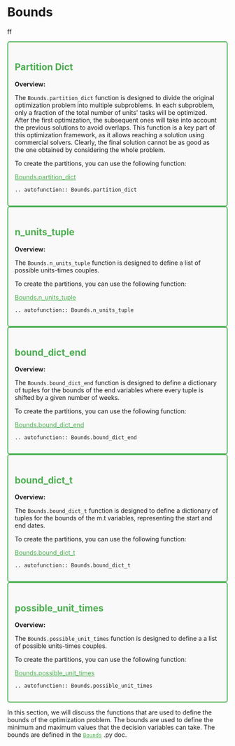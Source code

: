 # Bounds

ff



<div style="border: 2px solid #4CAF50; padding: 15px; background-color: #f9f9f9; border-radius: 5px;">
  <h2 style="color: #4CAF50;">Partition Dict</h2>
  <p><strong>Overview:</strong></p>
  <p>The <code>Bounds.partition_dict</code> function is designed to divide the original optimization problem into multiple subproblems. In each subproblem, only a fraction of the total number of units' tasks will be optimized. After the first optimization, the subsequent ones will take into account the previous solutions to avoid overlaps. 
  This function is a key part of this optimization framework, as it allows reaching a solution using commercial solvers. Clearly, the final solution cannot be as good as the one obtained by considering the whole problem.</p>
  <p>To create the partitions, you can use the following function:</p>
  <p><a href="https://github.com/fsartore/Schedule_MIL_optimization_pyomo/blob/main/Bounds.py#L6-L33" target="_blank" style="color: #4CAF50;">Bounds.partition_dict</a></p>

```{eval-rst}
.. autofunction:: Bounds.partition_dict
```
</div>

<div style="border: 2px solid #4CAF50; padding: 15px; background-color: #f9f9f9; border-radius: 5px;">
  <h2 style="color: #4CAF50;">n_units_tuple</h2>
  <p><strong>Overview:</strong></p>
  <p>The <code>Bounds.n_units_tuple</code> function is designed to define a list of possible units-times couples.</p>
  <p>To create the partitions, you can use the following function:</p>
  <p><a href="https://github.com/fsartore/Schedule_MIL_optimization_pyomo/blob/main/Bounds.py#L35-L45" target="_blank" style="color: #4CAF50;">Bounds.n_units_tuple</a></p>

```{eval-rst}
.. autofunction:: Bounds.n_units_tuple
```
</div>

<div style="border: 2px solid #4CAF50; padding: 15px; background-color: #f9f9f9; border-radius: 5px;">
  <h2 style="color: #4CAF50;">bound_dict_end</h2>
  <p><strong>Overview:</strong></p>
  <p>The <code>Bounds.bound_dict_end</code> function is designed to define a dictionary of tuples for the bounds of the end variables where every tuple is shifted by a given number of weeks.</p>
  <p>To create the partitions, you can use the following function:</p>
  <p><a href="https://github.com/fsartore/Schedule_MIL_optimization_pyomo/blob/main/Bounds.py#L47-L61" target="_blank" style="color: #4CAF50;">Bounds.bound_dict_end</a></p>

```{eval-rst}
.. autofunction:: Bounds.bound_dict_end
```
</div>

<div style="border: 2px solid #4CAF50; padding: 15px; background-color: #f9f9f9; border-radius: 5px;">
  <h2 style="color: #4CAF50;">bound_dict_t</h2>
  <p><strong>Overview:</strong></p>
  <p>The <code>Bounds.bound_dict_t</code> function is designed to define a dictionary of tuples for the bounds of the m.t variables, representing the start and end dates.</p>
  <p>To create the partitions, you can use the following function:</p>
  <p><a href="https://github.com/fsartore/Schedule_MIL_optimization_pyomo/blob/main/Bounds.py#L63-L84" target="_blank" style="color: #4CAF50;">Bounds.bound_dict_t</a></p>

```{eval-rst}
.. autofunction:: Bounds.bound_dict_t
```
</div>

<div style="border: 2px solid #4CAF50; padding: 15px; background-color: #f9f9f9; border-radius: 5px;">
  <h2 style="color: #4CAF50;">possible_unit_times</h2>
  <p><strong>Overview:</strong></p>
  <p>The <code>Bounds.possible_unit_times</code> function is designed to define a a list of possible units-times couples.</p>
  <p>To create the partitions, you can use the following function:</p>
  <p><a href="https://github.com/fsartore/Schedule_MIL_optimization_pyomo/blob/main/Bounds.py#L63-L84" target="_blank" style="color: #4CAF50;">Bounds.possible_unit_times</a></p>

```{eval-rst}
.. autofunction:: Bounds.possible_unit_times
```
</div>

In this section, we will discuss the functions that are used to define the bounds of the optimization problem. The bounds are used to define the minimum and maximum values that the decision variables can take. The bounds are defined in the <a href="https://github.com/fsartore/Schedule_MIL_optimization_pyomo/blob/main/Bounds.py" target="_blank" style="color: #4CAF50;">`Bounds`</a> .py doc.